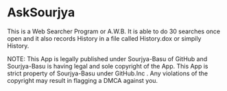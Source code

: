 # AskSourjya
This is a Web Searcher Program or A.W.B. 
It is able to do 30 searches once open and it also records History in a file called History.dox or simpily History.

NOTE: This App is legally published under Sourjya-Basu of GitHub and Sourjya-Basu is having legal and sole copyright of the App.
This App is strict property of Sourjya-Basu under GitHub.Inc . 
Any violations of the copyright may result in flagging a DMCA against you.
